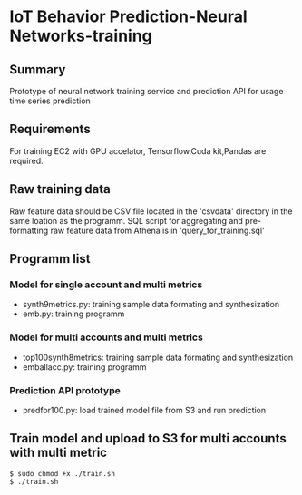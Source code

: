 # IoT Behavior Prediction-Neural Networks-training

## Summary
Prototype of neural network training service and prediction API for usage time series prediction

## Requirements

For training EC2 with GPU accelator, Tensorflow,Cuda kit,Pandas are required. 

## Raw training data

Raw feature data should be CSV file located in the 'csvdata' directory in the same loation as the programm. SQL script for aggregating and pre-formatting raw feature data from Athena is in 'query_for_training.sql'

## Programm list

### Model for single account and multi metrics
* synth9metrics.py: training sample data formating and synthesization
* emb.py: training programm

### Model for multi accounts and multi metrics
* top100synth8metrics: training sample data formating and synthesization
* emballacc.py: training programm

### Prediction API prototype
* predfor100.py: load trained model file from S3 and run prediction


## Train model and upload to S3 for multi accounts with multi metric
    
    $ sudo chmod +x ./train.sh
    $ ./train.sh


